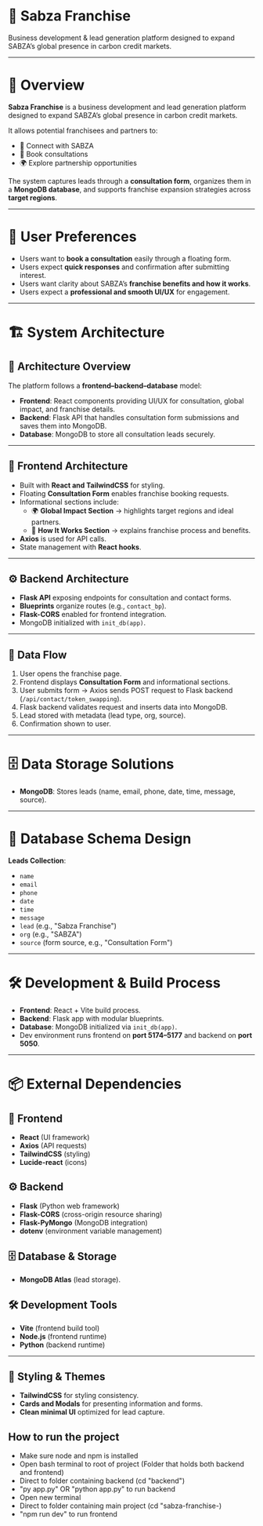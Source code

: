 # 🏢 Sabza Franchise  
Business development & lead generation platform designed to expand SABZA’s global presence in carbon credit markets.  

---

# 🎯 Overview  
**Sabza Franchise** is a business development and lead generation platform designed to expand SABZA’s global presence in carbon credit markets.  

It allows potential franchisees and partners to:  
- 🤝 Connect with SABZA  
- 📅 Book consultations  
- 🌍 Explore partnership opportunities  

The system captures leads through a **consultation form**, organizes them in a **MongoDB database**, and supports franchise expansion strategies across **target regions**.  

---

# 👥 User Preferences  
- Users want to **book a consultation** easily through a floating form.  
- Users expect **quick responses** and confirmation after submitting interest.  
- Users want clarity about SABZA’s **franchise benefits and how it works**.  
- Users expect a **professional and smooth UI/UX** for engagement.  

---

# 🏗️ System Architecture  

## 🧩 Architecture Overview  
The platform follows a **frontend–backend–database** model:  
- **Frontend**: React components providing UI/UX for consultation, global impact, and franchise details.  
- **Backend**: Flask API that handles consultation form submissions and saves them into MongoDB.  
- **Database**: MongoDB to store all consultation leads securely.  

---

## 🎨 Frontend Architecture  
- Built with **React and TailwindCSS** for styling.  
- Floating **Consultation Form** enables franchise booking requests.  
- Informational sections include:  
  - 🌍 **Global Impact Section** → highlights target regions and ideal partners.  
  - 🔗 **How It Works Section** → explains franchise process and benefits.  
- **Axios** is used for API calls.  
- State management with **React hooks**.  

---

## ⚙️ Backend Architecture  
- **Flask API** exposing endpoints for consultation and contact forms.  
- **Blueprints** organize routes (e.g., `contact_bp`).  
- **Flask-CORS** enabled for frontend integration.  
- MongoDB initialized with `init_db(app)`.  

---

## 🔄 Data Flow  
1. User opens the franchise page.  
2. Frontend displays **Consultation Form** and informational sections.  
3. User submits form → Axios sends POST request to Flask backend (`/api/contact/token_swapping`).  
4. Flask backend validates request and inserts data into MongoDB.  
5. Lead stored with metadata (lead type, org, source).  
6. Confirmation shown to user.  

---

# 🗄️ Data Storage Solutions  
- **MongoDB**: Stores leads (name, email, phone, date, time, message, source).  

---

# 🧱 Database Schema Design  
**Leads Collection**:  
- `name`  
- `email`  
- `phone`  
- `date`  
- `time`  
- `message`  
- `lead` (e.g., "Sabza Franchise")  
- `org` (e.g., "SABZA")  
- `source` (form source, e.g., "Consultation Form")  

---

# 🛠️ Development & Build Process  
- **Frontend**: React + Vite build process.  
- **Backend**: Flask app with modular blueprints.  
- **Database**: MongoDB initialized via `init_db(app)`.  
- Dev environment runs frontend on **port 5174–5177** and backend on **port 5050**.  

---

# 📦 External Dependencies  

## 🎨 Frontend  
- **React** (UI framework)  
- **Axios** (API requests)  
- **TailwindCSS** (styling)  
- **Lucide-react** (icons)  

## ⚙️ Backend  
- **Flask** (Python web framework)  
- **Flask-CORS** (cross-origin resource sharing)  
- **Flask-PyMongo** (MongoDB integration)  
- **dotenv** (environment variable management)  

## 🗄️ Database & Storage  
- **MongoDB Atlas** (lead storage).  

## 🛠️ Development Tools  
- **Vite** (frontend build tool)  
- **Node.js** (frontend runtime)  
- **Python** (backend runtime)  

---

## 🎨 Styling & Themes  
- **TailwindCSS** for styling consistency.  
- **Cards and Modals** for presenting information and forms.  
- **Clean minimal UI** optimized for lead capture.  

## How to run the project
- Make sure node and npm is installed
- Open bash terminal to root of project (Folder that holds both backend and frontend)
- Direct to folder containing backend (cd "backend")
- "py app.py" OR "python app.py" to run backend
- Open new terminal
- Direct to folder containing main project (cd "sabza-franchise-)
- "npm run dev" to run frontend
